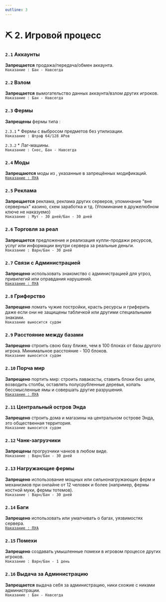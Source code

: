 ```yaml
---
outline: 3
---
```

<Pill name="📜 Термины" link="../terms" color="#868dcc"  /> <Pill name="🚫 Список запрещённых модификаций" link="/rules/other/prohibited-mods" color="#868dcc"  /> 

# ⛏️ 2. Игровой процесс

### `2.1` Аккаунты
**Запрещается** продажа/передача/обмен аккаунта.<br/>
`Наказание : Бан - Навсегда`
### `2.2` Взлом
**Запрещается** вымогательство данных аккаунта/взлом других игроков.<br/>
`Наказание : Бан - Навсегда`
### `2.3` Фермы
**Запрещены** фермы типа :

`2.3.1` * Фермы с выбросом предметов без утилизации.<br/>
`Наказание : Штраф 64/128 АРов`

`2.3.2` * Лаг-машины. <br/>
`Наказание : Снос, Бан - Навсегда`
### `2.4` Моды
**Запрещаются** моды из <Pill name="списка" link="/rules/other/prohibited-mods" color="#868dcc"  />, указанные в <Pill name="списке" link="/rules/other/prohibited-mods" color="#868dcc"  /> запрещённых модификаций.<br/>
[`Наказание : ПУА`](../terms#пуа)
### `2.5` Реклама
**Запрещается** реклама, реклама других серверов, упоминание "вне серверных" казино, схем заработка и тд. (Упоминание в дружелюбном ключе не наказуемо)<br/>
`Наказание : Мут - 30 дней/Бан - 30 дней`
### `2.6` Торговля за реал
**Запрещается** предложение и реализация купли-продажи ресурсов, услуг или информации внутри сервера за реальные деньги.<br/>
`Наказание : Варн/Бан - 30 дней`
### `2.7` Связи с Администрацией
**Запрещено** использовать знакомство с администрацией для угроз, привилегий или оправдания нарушений.<br/>
[`Наказание : ПУА`](../terms#пуа)
### `2.8` Гриферство
**Запрещено** ломать чужие постройки, красть ресурсы и гриферить даже если они не защищены табличкой или другими специальными знаками.<br/>
`Наказание выносится судом`
### `2.9` Расстояние между базами
**Запрещено** строить свою базу ближе, чем в 100 блоках от базы другого игрока. Минимальное расстояние - 100 блоков.<br/>
`Наказание выносится судом`
### `2.10` Порча мир
**Запрещено** портить мир: строить лавакасты, ставить блоки без цели, возводить столбы, оставлять полусрубленные деревья, копать бессмысленные ямы и совершать другие разрушения.<br/>
[`Наказание : ПУА`](../terms#пуа)
### `2.11` Центральный остров Энда
**Запрещено** строить дома и магазины на центральном острове Энда, это общественная территория.<br/>
`Наказание выносится судом`
### `2.12` Чанк-загрузчики
**Запрещены** прогрузчики чанков в любом виде.<br/>
`Наказание : Варн/Бан - 30 дней`
### `2.13` Нагружающие фермы
**Запрещено** использование мощных или сильнонагружающих ферм и механизмов при онлайне от 12 человек и более (например, фермы костной муки, фермы тотемов).<br/>
`Наказание : Варн/Бан - 30 дней`
### `2.14` Баги
**Запрещено** использовать или умалчивать о багах, уязвимостях сервера.<br/>
[`Наказание : ПУА`](../terms#пуа)
### `2.15` Помехи
**Запрещено** создавать умышленные помехи в игровом процессе других игроков.<br/>
`Наказание : Варн/Бан - 1 день`
### `2.16` Выдача за Администрацию
**Запрещается** выдача себя за администрацию, ники схожие с никами администрации.<br/>
`Наказание : Бан - Навсегда`

<Pill name="📜 Термины" link="../terms" color="#868dcc"  /> <Pill name="🚫 Список запрещённых модификаций" link="/rules/other/prohibited-mods" color="#868dcc"  /> 
